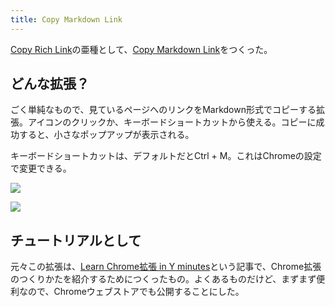 ```yaml
---
title: Copy Markdown Link
---
```

[Copy Rich Link](https://chrome.google.com/webstore/detail/copy-rich-link/hikiamlgpdcabppakpmemaofmkgknpea)の亜種として、[Copy Markdown Link](https://chrome.google.com/webstore/detail/copy-markdown-link/gkceaaphhbeanfciglgpffnncfpipjpa)をつくった。

どんな拡張？
------

ごく単純なもので、見ているページへのリンクをMarkdown形式でコピーする拡張。アイコンのクリックか、キーボードショートカットから使える。コピーに成功すると、小さなポップアップが表示される。

キーボードショートカットは、デフォルトだとCtrl + M。これはChromeの設定で変更できる。

![](https://lh3.googleusercontent.com/BxC3IkflQ7RevtrwbBRcwx3j84BfHXG8a8kS8n4BE1bMPnQFReXQ49lgdz_VcP-jp4Ecw9cTlwh2OfpwSoktmmx5Q6cfF_Qaa4pEaQw9hVQ-h598iXrop9L0y6hMKqRn0OjSc6yjRhSRaWh6Iv5Lhw)

![](https://lh5.googleusercontent.com/LIFEV0g11PEy7Lj6B6un8Eub_-_PCPJ9VfcEiqvED1s7ZX1quZzGnq4wxB9_43e1q3rhvHkVSLG7_RwxoWQ6VLPv0BJOYT_s9SZPCLM2Cp_50w8tmSKfutiy1lPa58YO5UH64uF5DB48kHMKUQe02w)

チュートリアルとして
----------

元々この拡張は、[Learn Chrome拡張 in Y minutes](https://r7kamura.com/articles/2022-05-18-learn-chrome-extention-in-y-minutes)という記事で、Chrome拡張のつくりかたを紹介するためにつくったもの。よくあるものだけど、まずまず便利なので、Chromeウェブストアでも公開することにした。
